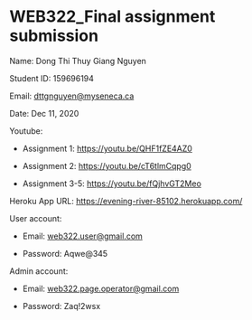 # WEB322_Final assignment submission
Name: Dong Thi Thuy Giang Nguyen

Student ID: 159696194

Email: dttgnguyen@myseneca.ca

Date: Dec 11, 2020

Youtube:

* Assignment 1: https://youtu.be/QHF1fZE4AZ0

* Assignment 2: https://youtu.be/cT6tlmCqpg0

* Assignment 3-5: https://youtu.be/fQjhvGT2Meo

Heroku App URL: https://evening-river-85102.herokuapp.com/

User account:

* Email: web322.user@gmail.com

* Password: Aqwe@345

Admin account:

* Email: web322.page.operator@gmail.com

* Password: Zaq!2wsx

